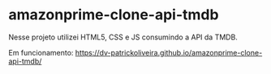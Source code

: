 # amazonprime-clone-api-tmdb

Nesse projeto utilizei HTML5, CSS e JS consumindo a API da TMDB.

Em funcionamento: https://dv-patrickoliveira.github.io/amazonprime-clone-api-tmdb/
